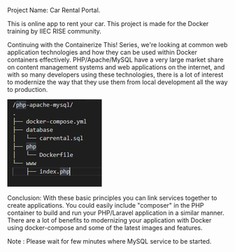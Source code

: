 Project Name: Car Rental Portal. 

This is online app to rent your car. This project is made for the Docker training by IIEC RISE community.

Continuing with the Containerize This! Series, we're looking at common web application technologies and how they can be used within Docker containers effectively. PHP/Apache/MySQL have a very large market share on content management systems and web applications on the internet, and with so many developers using these technologies, there is a lot of interest to modernize the way that they use them from local development all the way to production.

![Project Structure](https://github.com/nagesh21/docker_project/blob/master/structure.JPG)


Conclusion: 
With these basic principles you can link services together to create applications. You could easily include "composer" in the PHP container to build and run your PHP/Laravel application in a similar manner. There are a lot of benefits to modernizing your application with Docker using docker-compose and some of the latest images and features.

Note : Please wait for few minutes where MySQL service to be started.
